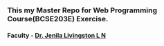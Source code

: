 ### This my Master Repo for Web Programming Course(BCSE203E) Exercise.
#### Faculty - [Dr. Jenila Livingston L N](https://chennai.vit.ac.in/member/dr-jenila-livingston-l-m/) 
